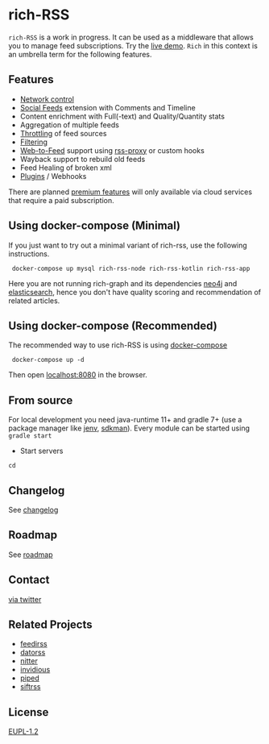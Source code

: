 # rich-RSS

`rich-RSS` is a work in progress. It can be used as a middleware that allows you to manage feed subscriptions. Try the [live demo](https://richrss.migor.org/). `Rich` in this context is an umbrella term for the following features.

## Features

- [Network control](docs/Network-Control.md)
- [Social Feeds](docs/Social-RSS.md) extension with Comments and Timeline
- Content enrichment with Full(-text) and Quality/Quantity stats
- Aggregation of multiple feeds
- [Throttling](docs/Throttling.md) of feed sources
- [Filtering](docs/Filtering.md)
- [Web-to-Feed](docs/Web-to-Feed.md) support using [rss-proxy](https://github.com/damoeb/rss-proxy) or custom hooks
- Wayback support to rebuild old feeds
- Feed Healing of broken xml
- [Plugins](docs/Plugins.md) / Webhooks

There are planned [premium features](roadmap.md) will only available via cloud services that require a paid subscription.


## Using docker-compose (Minimal)
If you just want to try out a minimal variant of rich-rss, use the following instructions. 

```
 docker-compose up mysql rich-rss-node rich-rss-kotlin rich-rss-app
```
Here you are not running rich-graph and its dependencies [neo4j](https://neo4j.com/) and [elasticsearch](https://www.elastic.co/elasticsearch/), hence you don't have quality scoring and recommendation of related articles.



## Using docker-compose (Recommended)

The recommended way to use rich-RSS is using [docker-compose](https://docs.docker.com/compose/)

```
 docker-compose up -d
```
Then open [localhost:8080](http://localhost:8080) in the browser. 


## From source

For local development you need java-runtime 11+ and gradle 7+ (use a package manager like [jenv](https://www.jenv.be/), [sdkman](https://sdkman.io/)). Every module can be started using `gradle start`


- Start servers
```
cd 

```

## Changelog
See [changelog](changelog.md)

## Roadmap
See [roadmap](roadmap.md)

## Contact
[via twitter](https://twitter.com/damoeb)

## Related Projects
- [feedirss](https://www.feedirss.com/)
- [datorss](https://www.datorss.com/)
- [nitter](https://github.com/zedeus/nitter)
- [invidious](https://github.com/iv-org/invidious)
- [piped](https://github.com/TeamPiped/Piped)
- [siftrss](https://siftrss.com/)

## License
[EUPL-1.2](https://opensource.org/licenses/EUPL-1.2)
